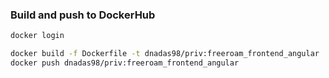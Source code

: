 ### Build and push to DockerHub
```Bash
docker login
```
```Bash
docker build -f Dockerfile -t dnadas98/priv:freeroam_frontend_angular . && \
docker push dnadas98/priv:freeroam_frontend_angular
```
